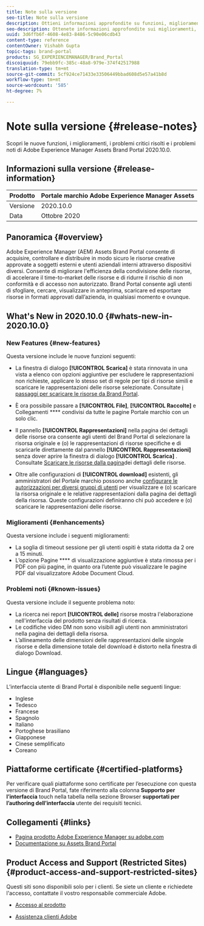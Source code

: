 ```yaml
---
title: Note sulla versione
seo-title: Note sulla versione
description: Ottieni informazioni approfondite su funzioni, miglioramenti, problemi critici risolti e problemi noti di Adobe Experience Manager Assets Brand Portal 2020.10.0.
seo-description: Ottenete informazioni approfondite sui miglioramenti, i problemi critici risolti e i problemi noti in Adobe Experience Manager Assets Brand Portal 2020.10.0.
uuid: 3d6ffb6f-4608-4e83-8486-5c90e06cdb43
content-type: reference
contentOwner: Vishabh Gupta
topic-tags: brand-portal
products: SG_EXPERIENCEMANAGER/Brand_Portal
discoiquuid: 79ebb9fc-385c-48a8-979e-374f42517988
translation-type: tm+mt
source-git-commit: 5cf924ce71433e33506449bbad608d5e57a41b8d
workflow-type: tm+mt
source-wordcount: '585'
ht-degree: 7%

---
```



# Note sulla versione {#release-notes}

Scopri le nuove funzioni, i miglioramenti, i problemi critici risolti e i problemi noti di Adobe Experience Manager Assets Brand Portal 2020.10.0.

## Informazioni sulla versione {#release-information}

| Prodotto | Portale marchio Adobe Experience Manager Assets |
|---|---|
| Versione | 2020.10.0 |
| Data | Ottobre 2020 |

## Panoramica {#overview}

Adobe Experience Manager (AEM) Assets Brand Portal consente di acquisire, controllare e distribuire in modo sicuro le risorse creative approvate a soggetti esterni e utenti aziendali interni attraverso dispositivi diversi. Consente di migliorare l&#39;efficienza della condivisione delle risorse, di accelerare il time-to-market delle risorse e di ridurre il rischio di non conformità e di accesso non autorizzato. Brand Portal consente agli utenti di sfogliare, cercare, visualizzare in anteprima, scaricare ed esportare risorse in formati approvati dall’azienda, in qualsiasi momento e ovunque.

## What&#39;s New in 2020.10.0 {#whats-new-in-2020.10.0}

### New Features {#new-features}

Questa versione include le nuove funzioni seguenti:

* La finestra di dialogo **[!UICONTROL Scarica]** è stata rinnovata in una vista a elenco con opzioni aggiuntive per escludere le rappresentazioni non richieste, applicare lo stesso set di regole per tipi di risorse simili e scaricare le rappresentazioni delle risorse selezionate. Consultate [i passaggi per scaricare le risorse da Brand Portal](https://docs.adobe.com/content/help/en/experience-manager-brand-portal/using/download/brand-portal-download-assets.html#download-assets).

<!--
* The new **[!UICONTROL Download]** dialog now appears with all the renditions of the selected assets or folders containing assets in a list view, wherein the Brand Portal users can apply same set of renditions for similar asset types and download the selected asset renditions. 
-->

* È ora possibile passare a **[!UICONTROL File]**, **[!UICONTROL Raccolte]** e Collegamenti **** condivisi da tutte le pagine Portale marchio con un solo clic.

* Il pannello **[!UICONTROL Rappresentazioni]** nella pagina dei dettagli delle risorse ora consente agli utenti del Brand Portal di selezionare la risorsa originale e (o) le rappresentazioni di risorse specifiche e di scaricarle direttamente dal pannello **[!UICONTROL Rappresentazioni]** senza dover aprire la finestra di dialogo **[!UICONTROL Scarica]** . Consultate [Scaricare le risorse dalla pagina](https://docs.adobe.com/content/help/en/experience-manager-brand-portal/using/download/brand-portal-download-assets.html#download-assets-from-asset-details-page)dei dettagli delle risorse.

<!--
Brand Portal users can exclude specific renditions which are not required and directly download the original asset and its renditions from the **[!UICONTROL Renditions]** panel on the asset details page. 
-->

* Oltre alle configurazioni di **[!UICONTROL download]** esistenti, gli amministratori del Portale marchio possono anche [configurare le autorizzazioni per diversi gruppi di utenti](https://docs.adobe.com/content/help/en/experience-manager-brand-portal/using/download/brand-portal-download-assets.html#configure-download-permissions) per visualizzare e (o) scaricare la risorsa originale e le relative rappresentazioni dalla pagina dei dettagli della risorsa. Queste configurazioni definiranno chi può accedere e (o) scaricare le rappresentazioni delle risorse.

### Miglioramenti {#enhancements}

Questa versione include i seguenti miglioramenti:

* La soglia di timeout sessione per gli utenti ospiti è stata ridotta da 2 ore a 15 minuti.
* L’opzione Pagine **** di visualizzazione aggiuntive è stata rimossa per i PDF con più pagine, in quanto ora l’utente può visualizzare le pagine PDF dal visualizzatore Adobe Document Cloud.


<!--
### Critical Issues Fixed {#critical-issues-fixed}

This release includes fixes to the following critical issue:

* The users are not able to view the PDF pages if the PDF contains sub assets.
-->

### Problemi noti {#known-issues}

Questa versione include il seguente problema noto:

* La ricerca nei report **[!UICONTROL delle]** risorse mostra l&#39;elaborazione nell&#39;interfaccia del prodotto senza risultati di ricerca.
* Le codifiche video DM non sono visibili agli utenti non amministratori nella pagina dei dettagli della risorsa.
* L’allineamento delle dimensioni delle rappresentazioni delle singole risorse e della dimensione totale del download è distorto nella finestra di dialogo Download.



<!--
* Download Settings configuration to configure asset download from Brand Portal. Fast download, custom renditions, and system renditions are the available configurations. 
-->

<!--
* Document Viewer has been introduced to enhance the PDF viewing experience. New options are available for viewing the PDF files in Brand Portal.

* Advances in the asset download process which improves the Brand Portal user experience while [downloading assets from Brand Portal](brand-portal-download-assets.md). Brand Portal administrators can configure **[!UICONTROL Fast Download]**, **[!UICONTROL Custom Renditions]**, and **[!UICONTROL System Renditions]** from the **[!UICONTROL Download]** settings. 

For details, see [what's new in Brand Portal 6.4.7](whats-new.md). 

### Critical Issues Fixed {#critical-issues-fixed-647}

This release includes fixes to the following critical issues:

* The viewer users are not permitted to share link for collections but the option to share is visible to them on the product interface.

* The **[!UICONTROL Download]** button on the options bar does not list all the licensed assets of the selected folder.

* The search takes longer to show the results for certain keywords.

* The **[!UICONTROL Agree]** and **[!UICONTROL Disagree]** check boxes does not appear on bulk selection of licensed and unlicensed assets during download.

* Filter-based search shows processing on the product interface with no search result. 

* The assets do not download from share link if the shared folder contains numerous and large assets.


### Known Issues {#known-issues-647}

This release includes the following known issues:

* If multiple assets are selected, license text does not appear on clicking Terms and Conditions on the license agreement page during download using share link.   

-->

## Lingue {#languages}

L’interfaccia utente di Brand Portal è disponibile nelle seguenti lingue:

* Inglese
* Tedesco
* Francese
* Spagnolo
* Italiano
* Portoghese brasiliano
* Giapponese
* Cinese semplificato
* Coreano

## Piattaforme certificate {#certified-platforms}

Per verificare quali piattaforme sono certificate per l’esecuzione con questa versione di Brand Portal, fate riferimento alla colonna **Supporto per l’interfaccia** touch nella tabella nella sezione Browser **supportati per l’authoring dell’interfaccia** utente dei requisiti [](https://helpx.adobe.com/experience-manager/6-4/sites/deploying/using/technical-requirements.html)tecnici.

## Collegamenti {#links}

* [Pagina prodotto Adobe Experience Manager su adobe.com](http://www.adobe.com/in/marketing-cloud/experience-manager.html)
* [Documentazione su Assets Brand Portal](https://helpx.adobe.com/it/experience-manager/brand-portal/user-guide.html)

## Product Access and Support (Restricted Sites) {#product-access-and-support-restricted-sites}

Questi siti sono disponibili solo per i clienti. Se siete un cliente e richiedete l&#39;accesso, contattate il vostro responsabile commerciale  Adobe.

<!--
* [https://daycare.day.com](https://daycare.day.com) 
-->

* [Accesso al prodotto](https://login.marketing.adobe.com)

* [Assistenza clienti  Adobe](https://helpx.adobe.com/contact.html)
